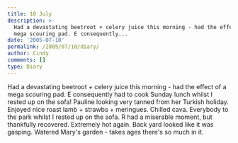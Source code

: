 ```yaml
---
title: 10 July
description: >-
  Had a devastating beetroot + celery juice this morning - had the effect of a
  mega scouring pad. E consequently...
date: '2005-07-10'
permalink: /2005/07/10/diary/
author: Cindy
comments: []
type: Diary
---
```


Had a devastating beetroot + celery juice this morning - had the effect of a mega scouring pad. E consequently had to cook Sunday lunch whilst I rested up on the sofa! Pauline looking very tanned from her Turkish holiday. Enjoyed nice roast lamb + strawbs + meringues. Chilled cava. Everybody to the park whilst I rested up on the sofa. R had a miserable moment, but thankfully recovered. Extremely hot again. Back yard looked like it was gasping. Watered Mary's garden - takes ages there's so much in it.

